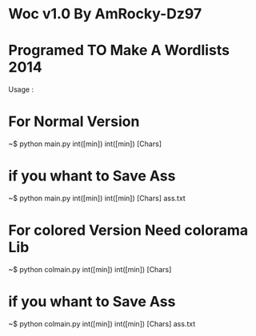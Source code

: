 # Woc v1.0 By AmRocky-Dz97 
# Programed TO Make A Wordlists 2014

Usage :
# For Normal Version
~$ python main.py int([min]) int([min]) [Chars] 
# if you whant to Save Ass 
~$ python main.py int([min]) int([min]) [Chars] ass.txt

# For colored Version Need colorama Lib

~$ python colmain.py int([min]) int([min]) [Chars] 
# if you whant to Save Ass 
~$ python colmain.py int([min]) int([min]) [Chars] ass.txt
